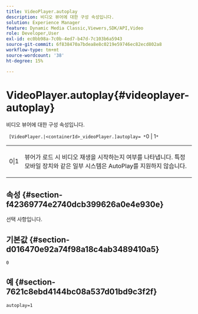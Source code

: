 ```yaml
---
title: VideoPlayer.autoplay
description: 비디오 뷰어에 대한 구성 속성입니다.
solution: Experience Manager
feature: Dynamic Media Classic,Viewers,SDK/API,Video
role: Developer,User
exl-id: ec0bb98a-7c0b-4ed7-b47d-7c103b6a5943
source-git-commit: 6f838470a7bdea8e8c0219e59746ec82ecd802a8
workflow-type: tm+mt
source-wordcount: '38'
ht-degree: 15%

---
```


# VideoPlayer.autoplay{#videoplayer-autoplay}

비디오 뷰어에 대한 구성 속성입니다.

` [VideoPlayer.|<containerId>_videoPlayer.]autoplay= *`0 | 1`*`

<table id="table_C616483932C2482CA9794DDD7313FD7C"> 
 <tbody> 
  <tr> 
   <td colname="col1"> <p> <span class="codeph"> <span class="varname"> 0|1</span> </span> </p> </td> 
   <td colname="col2"> <p> 뷰어가 로드 시 비디오 재생을 시작하는지 여부를 나타냅니다. 특정 모바일 장치와 같은 일부 시스템은 AutoPlay를 지원하지 않습니다. </p> </td> 
  </tr> 
 </tbody> 
</table>

## 속성 {#section-f42369774e2740dcb399626a0e4e930e}

선택 사항입니다.

## 기본값 {#section-d016470e92a74f98a18c4ab3489410a5}

`0`

## 예 {#section-7621c8ebd4144bc08a537d01bd9c3f2f}

```
autoplay=1
```
